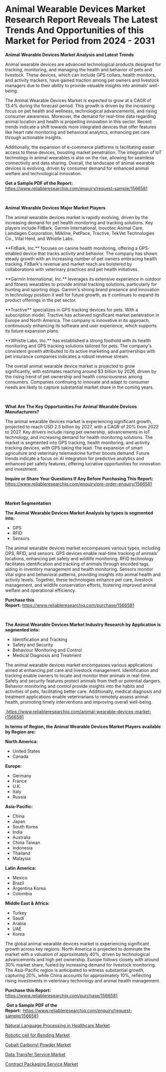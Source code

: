 <p><h1>Animal Wearable Devices Market Research Report Reveals The Latest Trends And Opportunities of this Market for Period from 2024 - 2031</h1></p><p><strong>Animal Wearable Devices Market Analysis and Latest Trends</strong></p>
<p><p>Animal wearable devices are advanced technological products designed for tracking, monitoring, and managing the health and behavior of pets and livestock. These devices, which can include GPS collars, health monitors, and activity trackers, have gained traction among pet owners and livestock managers due to their ability to provide valuable insights into animals’ well-being.</p><p>The Animal Wearable Devices Market is expected to grow at a CAGR of 13.4% during the forecast period. This growth is driven by the increasing focus on pet health and wellness, technological advancements, and rising consumer awareness. Moreover, the demand for real-time data regarding animal location and health is propelling innovation in this sector. Recent trends indicate a shift towards more integrated devices that offer features like heart rate monitoring and behavioral analytics, enhancing pet care through actionable insights. </p><p>Additionally, the expansion of e-commerce platforms is facilitating easier access to these devices, boosting market penetration. The integration of IoT technology in animal wearables is also on the rise, allowing for seamless connectivity and data sharing. Overall, the landscape of animal wearable devices is evolving, driven by consumer demand for enhanced animal welfare and technological innovation.</p></p>
<p><strong>Get a Sample PDF of the Report:&nbsp;</strong> <a href="https://www.reliableresearchiq.com/enquiry/request-sample/1566581?utm_campaign=100&utm_medium=2&utm_source=Github&utm_content=ia&utm_term=07122024&utm_id=animal-wearable-devices">https://www.reliableresearchiq.com/enquiry/request-sample/1566581</a></p>
<p>&nbsp;</p>
<p><strong>Animal Wearable Devices Major Market Players</strong></p>
<p><p>The animal wearable devices market is rapidly evolving, driven by the increasing demand for pet health monitoring and tracking solutions. Key players include FitBark, Garmin International, Inovotec Animal Care, Lamdagen Corporation, Milkline, PetPace, Tractive, TekVet Technologies Co., Vital Herd, and Whistle Labs.</p><p>**FitBark, Inc.** focuses on canine health monitoring, offering a GPS-enabled device that tracks activity and behavior. The company has shown steady growth with an increasing number of pet owners embracing health tracking. FitBark's revenue and market reach are bolstered by collaborations with veterinary practices and pet health initiatives.</p><p>**Garmin International, Inc.** leverages its extensive experience in outdoor and fitness wearables to provide animal tracking solutions, particularly for hunting and sporting dogs. Garmin's strong brand presence and innovation in technology position it well for future growth, as it continues to expand its product offerings in the pet sector.</p><p>**Tractive** specializes in GPS tracking devices for pets. With a subscription model, Tractive has achieved significant market penetration in Europe and North America. The company is innovative in its approach, continuously enhancing its software and user experience, which supports its future expansion plans.</p><p>**Whistle Labs, Inc.** has established a strong foothold with its health monitoring and GPS tracking solutions tailored for pets. The company's consistent growth attributed to its active marketing and partnerships with pet insurance companies indicates a robust revenue stream.</p><p>The overall animal wearable device market is projected to grow significantly, with estimates reaching around $3 billion by 2026, driven by the rising trend of pet ownership and health consciousness among consumers. Companies continuing to innovate and adapt to consumer needs are likely to capture substantial market share in the coming years.</p></p>
<p>&nbsp;</p>
<p><strong>What Are The Key Opportunities For Animal Wearable Devices Manufacturers?</strong></p>
<p><p>The animal wearable devices market is experiencing significant growth, projected to reach USD 2.5 billion by 2027, with a CAGR of 20% from 2022 to 2027. Key drivers include rising pet ownership, advancements in IoT technology, and increasing demand for health monitoring solutions. The market is segmented into GPS tracking, health monitoring, and activity tracking devices, with GPS taking the lead. The expansion of smart agriculture and veterinary telemedicine further boosts demand. Future trends indicate a focus on AI integration for predictive analytics and enhanced pet safety features, offering lucrative opportunities for innovation and investment.</p></p>
<p><strong>Inquire or Share Your Questions If Any Before Purchasing This Report:</strong> <a href="https://www.reliableresearchiq.com/enquiry/pre-order-enquiry/1566581?utm_campaign=100&utm_medium=2&utm_source=Github&utm_content=ia&utm_term=07122024&utm_id=animal-wearable-devices">https://www.reliableresearchiq.com/enquiry/pre-order-enquiry/1566581</a></p>
<p>&nbsp;</p>
<p><strong>Market Segmentation</strong></p>
<p><strong>The Animal Wearable Devices Market Analysis by types is segmented into:</strong></p>
<p><ul><li>GPS</li><li>RFID</li><li>Sensors</li></ul></p>
<p><p>The animal wearable devices market encompasses various types, including GPS, RFID, and sensors. GPS devices enable real-time tracking of animals’ locations, enhancing pet safety and wildlife monitoring. RFID technology facilitates identification and tracking of animals through encoded tags, aiding in inventory management and health monitoring. Sensors monitor vital signs and behavioral patterns, providing insights into animal health and activity levels. Together, these technologies enhance pet care, livestock management, and wildlife conservation efforts, fostering improved animal welfare and operational efficiency.</p></p>
<p><strong>Purchase this Report:&nbsp;</strong><a href="https://www.reliableresearchiq.com/purchase/1566581?utm_campaign=100&utm_medium=2&utm_source=Github&utm_content=ia&utm_term=07122024&utm_id=animal-wearable-devices">https://www.reliableresearchiq.com/purchase/1566581</a></p>
<p>&nbsp;</p>
<p><strong>The Animal Wearable Devices Market Industry Research by Application is segmented into:</strong></p>
<p><ul><li>Identification and Tracking</li><li>Safety and Security</li><li>Behaviour Monitoring and Control</li><li>Medical Diagnosis and Treatment</li></ul></p>
<p><p>The animal wearable devices market encompasses various applications aimed at enhancing pet care and livestock management. Identification and tracking enable owners to locate and monitor their animals in real-time. Safety and security features protect animals from theft or potential dangers. Behavior monitoring and control provide insights into the habits and activities of pets, facilitating better care. Additionally, medical diagnosis and treatment applications enable veterinarians to remotely assess animal health, promoting timely interventions and improving overall well-being.</p></p>
<p><a href="https://www.reliableresearchiq.com/animal-wearable-devices-market-r1566581?utm_campaign=100&utm_medium=2&utm_source=Github&utm_content=ia&utm_term=07122024&utm_id=animal-wearable-devices">&nbsp;https://www.reliableresearchiq.com/animal-wearable-devices-market-r1566581</a></p>
<p><strong>In terms of Region, the Animal Wearable Devices Market Players available by Region are:</strong></p>
<p>
    <p> <strong> North America: </strong>
        <ul>
            <li>United States</li>
            <li>Canada</li>
        </ul>
        </p> 
    <p> <strong> Europe: </strong>
        <ul>
            <li>Germany</li>
            <li>France</li>
            <li>U.K.</li>
            <li>Italy</li>
            <li>Russia</li>
        </ul>
        </p> 
    <p> <strong> Asia-Pacific: </strong>
        <ul>
            <li>China</li>
            <li>Japan</li>
            <li>South Korea</li>
            <li>India</li>
            <li>Australia</li>
            <li>China Taiwan</li>
            <li>Indonesia</li>
            <li>Thailand</li>
            <li>Malaysia</li>
        </ul>
        </p> 
    <p> <strong> Latin America: </strong>
        <ul>
            <li>Mexico</li>
            <li>Brazil</li>
            <li>Argentina Korea</li>
            <li>Colombia</li>
        </ul>
        </p> 
    <p> <strong> Middle East & Africa: </strong>
        <ul>
            <li>Turkey</li>
            <li>Saudi</li>
            <li>Arabia</li>
            <li>UAE</li>
            <li>Korea</li>
        </ul>
    </p>
    </p>
<p><p>The global animal wearable devices market is experiencing significant growth across key regions. North America is projected to dominate the market with a valuation of approximately 40%, driven by technological advancements and high pet ownership. Europe follows closely with around 30% market share, fueled by increasing demand for livestock monitoring. The Asia-Pacific region is anticipated to witness substantial growth, capturing 20%, while China accounts for approximately 10%, reflecting rising investments in veterinary technology and animal health management.</p></p>
<p><strong>Purchase this Report: </strong><a href="https://www.reliableresearchiq.com/purchase/1566581?utm_campaign=100&utm_medium=2&utm_source=Github&utm_content=ia&utm_term=07122024&utm_id=animal-wearable-devices">https://www.reliableresearchiq.com/purchase/1566581</a></p>
<p>&nbsp;<strong>Get a Sample PDF of the Report:&nbsp;&nbsp;</strong><a href="https://www.reliableresearchiq.com/enquiry/request-sample/1566581?utm_campaign=100&utm_medium=2&utm_source=Github&utm_content=ia&utm_term=07122024&utm_id=animal-wearable-devices">https://www.reliableresearchiq.com/enquiry/request-sample/1566581</a></p>
<p><strong></strong></p>
<p><p><a href="https://www.linkedin.com/pulse/the-sympatico-insight-9odme?utm_campaign=100&utm_medium=2&utm_source=Github&utm_content=ia&utm_term=07122024&utm_id=animal-wearable-devices">Natural Language Processing in Healthcare Market</a></p><p><a href="https://issuu.com/reportprime-2/docs/robotic-cell-for-bending-market-size-2030.pptx?utm_campaign=100&utm_medium=2&utm_source=Github&utm_content=ia&utm_term=07122024&utm_id=animal-wearable-devices">Robotic cell for Bending Market</a></p><p><a href="https://issuu.com/reportprime-2/docs/cobalt-carbonyl-powder-market-size-2030.pptx?utm_campaign=100&utm_medium=2&utm_source=Github&utm_content=ia&utm_term=07122024&utm_id=animal-wearable-devices">Cobalt Carbonyl Powder Market</a></p><p><a href="https://www.linkedin.com/pulse/data-transfer-service-market-size-2024-2031deployment-development-zewoe?utm_campaign=100&utm_medium=2&utm_source=Github&utm_content=ia&utm_term=07122024&utm_id=animal-wearable-devices">Data Transfer Service Market</a></p><p><a href="https://www.linkedin.com/pulse/growth-forecast-contract-packaging-service-market-projected-4-vmu9e?utm_campaign=100&utm_medium=2&utm_source=Github&utm_content=ia&utm_term=07122024&utm_id=animal-wearable-devices">Contract Packaging Service Market</a></p></p>
